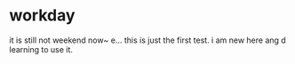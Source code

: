 # workday
it is still not weekend now~
e...
this is just the first test.
i am new here ang d learning to use it.
